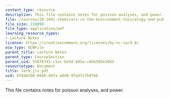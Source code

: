 ```yaml
---
content_type: resource
description: This file contains notes for poisson analyses, and power.
file: /courses/20-104j-chemicals-in-the-environment-toxicology-and-public-health-be-104j-spring-2005/9f8ab1660445d47aa69097a37c7b976b_lec9_jls.pdf
file_size: 218050
file_type: application/pdf
learning_resource_types:
- Lecture Notes
license: https://creativecommons.org/licenses/by-nc-sa/4.0/
ocw_type: OCWFile
parent_title: Lecture Notes
parent_type: CourseSection
parent_uid: 55878743-c1ec-be5d-8d5a-c8eb585e20d3
resourcetype: Document
title: lec9_jls.pdf
uid: 9f8ab166-0445-d47a-a690-97a37c7b976b
---
```

This file contains notes for poisson analyses, and power.